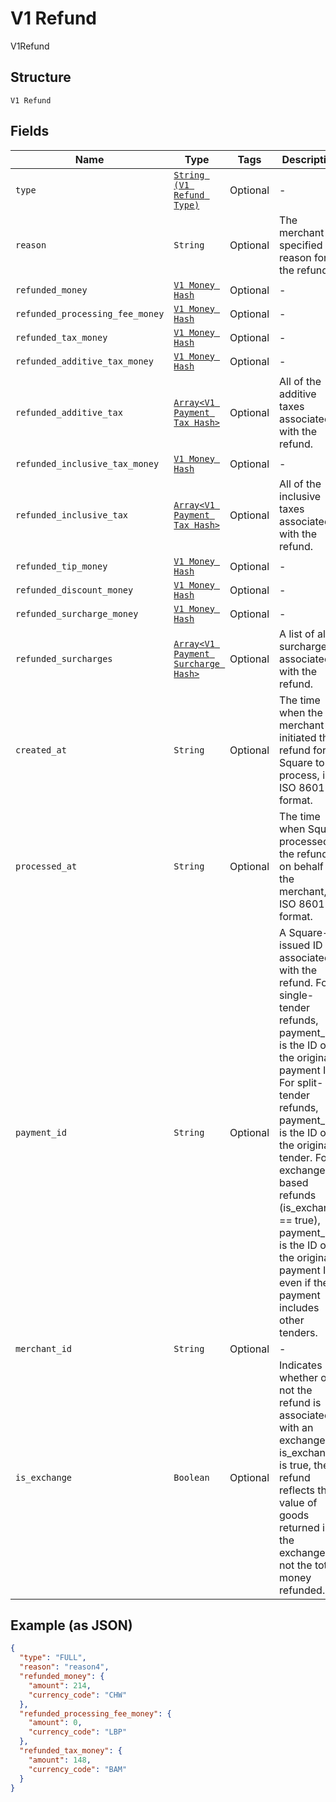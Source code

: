 
# V1 Refund

V1Refund

## Structure

`V1 Refund`

## Fields

| Name | Type | Tags | Description |
|  --- | --- | --- | --- |
| `type` | [`String (V1 Refund Type)`](/doc/models/v1-refund-type.md) | Optional | - |
| `reason` | `String` | Optional | The merchant-specified reason for the refund. |
| `refunded_money` | [`V1 Money Hash`](/doc/models/v1-money.md) | Optional | - |
| `refunded_processing_fee_money` | [`V1 Money Hash`](/doc/models/v1-money.md) | Optional | - |
| `refunded_tax_money` | [`V1 Money Hash`](/doc/models/v1-money.md) | Optional | - |
| `refunded_additive_tax_money` | [`V1 Money Hash`](/doc/models/v1-money.md) | Optional | - |
| `refunded_additive_tax` | [`Array<V1 Payment Tax Hash>`](/doc/models/v1-payment-tax.md) | Optional | All of the additive taxes associated with the refund. |
| `refunded_inclusive_tax_money` | [`V1 Money Hash`](/doc/models/v1-money.md) | Optional | - |
| `refunded_inclusive_tax` | [`Array<V1 Payment Tax Hash>`](/doc/models/v1-payment-tax.md) | Optional | All of the inclusive taxes associated with the refund. |
| `refunded_tip_money` | [`V1 Money Hash`](/doc/models/v1-money.md) | Optional | - |
| `refunded_discount_money` | [`V1 Money Hash`](/doc/models/v1-money.md) | Optional | - |
| `refunded_surcharge_money` | [`V1 Money Hash`](/doc/models/v1-money.md) | Optional | - |
| `refunded_surcharges` | [`Array<V1 Payment Surcharge Hash>`](/doc/models/v1-payment-surcharge.md) | Optional | A list of all surcharges associated with the refund. |
| `created_at` | `String` | Optional | The time when the merchant initiated the refund for Square to process, in ISO 8601 format. |
| `processed_at` | `String` | Optional | The time when Square processed the refund on behalf of the merchant, in ISO 8601 format. |
| `payment_id` | `String` | Optional | A Square-issued ID associated with the refund. For single-tender refunds, payment_id is the ID of the original payment ID. For split-tender refunds, payment_id is the ID of the original tender. For exchange-based refunds (is_exchange == true), payment_id is the ID of the original payment ID even if the payment includes other tenders. |
| `merchant_id` | `String` | Optional | - |
| `is_exchange` | `Boolean` | Optional | Indicates whether or not the refund is associated with an exchange. If is_exchange is true, the refund reflects the value of goods returned in the exchange not the total money refunded. |

## Example (as JSON)

```json
{
  "type": "FULL",
  "reason": "reason4",
  "refunded_money": {
    "amount": 214,
    "currency_code": "CHW"
  },
  "refunded_processing_fee_money": {
    "amount": 0,
    "currency_code": "LBP"
  },
  "refunded_tax_money": {
    "amount": 148,
    "currency_code": "BAM"
  }
}
```

